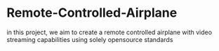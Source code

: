# Remote-Controlled-Airplane
in this project, we aim to create a remote controlled airplane with video streaming capabilities using solely opensource standards

